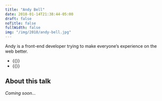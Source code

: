 ```yaml
---
title: "Andy Bell"
date: 2018-01-14T21:38:44-05:00
draft: false
noTitle: false
fullWidth: false
img: "/img/2018/andy-bell.jpg"
---
```


Andy is a front-end developer trying to make everyone’s experience on the web better.

<ul class="list-unstyled">
	<li>{{<twitter url="hankchizljaw">}}</li>
	<li>{{<website url="https://hankchizljaw.io">}}</li>
</ul>

## About this talk

*Coming soon...*